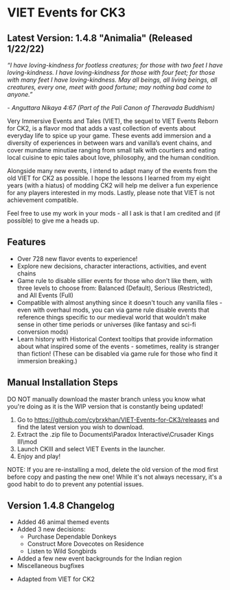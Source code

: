 # VIET Events for CK3

## Latest Version: 1.4.8 "Animalia" (Released 1/22/22)

_“I have loving-kindness for footless creatures; for those with two feet I have loving-kindness. I have loving-kindness for those with four feet; for those with many feet I have loving-kindness. May all beings, all living beings, all creatures, every one, meet with good fortune; may nothing bad come to anyone.”_

_- Anguttara Nikaya 4:67 (Part of the Pali Canon of Theravada Buddhism)_

Very Immersive Events and Tales (VIET), the sequel to VIET Events Reborn for CK2, is a flavor mod that adds a vast collection of events about everyday life to spice up your game. These events add immersion and a diversity of experiences in between wars and vanilla’s event chains, and cover mundane minutiae ranging from small talk with courtiers and eating local cuisine to epic tales about love, philosophy, and the human condition.

Alongside many new events, I intend to adapt many of the events from the old VIET for CK2 as possible. I hope the lessons I learned from my eight years (with a hiatus) of modding CK2 will help me deliver a fun experience for any players interested in my mods. Lastly, please note that VIET is not achievement compatible.

Feel free to use my work in your mods - all I ask is that I am credited and (if possible) to give me a heads up.

## Features

- Over 728 new flavor events to experience!
- Explore new decisions, character interactions, activities, and event chains
- Game rule to disable sillier events for those who don't like them, with three levels to choose from: Balanced (Default), Serious (Restricted), and All Events (Full)
- Compatible with almost anything since it doesn't touch any vanilla files - even with overhaul mods, you can via game rule disable events that reference things specific to our medieval world that wouldn’t make sense in other time periods or universes (like fantasy and sci-fi conversion mods)
- Learn history with Historical Context tooltips that provide information about what inspired some of the events - sometimes, reality is stranger than fiction! (These can be disabled via game rule for those who find it immersion breaking.)


## Manual Installation Steps

DO NOT manually download the master branch unless you know what you're doing as it is the WIP version that is constantly being updated!

1. Go to https://github.com/cybrxkhan/VIET-Events-for-CK3/releases and find the latest version you wish to download.
2. Extract the .zip file to Documents\Paradox Interactive\Crusader Kings III\mod
3. Launch CKIII and select VIET Events in the launcher.
4. Enjoy and play!

NOTE: If you are re-installing a mod, delete the old version of the mod first before copy and pasting the new one! While it's not always necessary, it's a good habit to do to prevent any potential issues.

## Version 1.4.8 Changelog

- Added 46 animal themed events
- Added 3 new decisions:
    - Purchase Dependable Donkeys
    - Construct More Dovecotes on Residence
    - Listen to Wild Songbirds
- Added a few new event backgrounds for the Indian region
- Miscellaneous bugfixes

* Adapted from VIET for CK2
